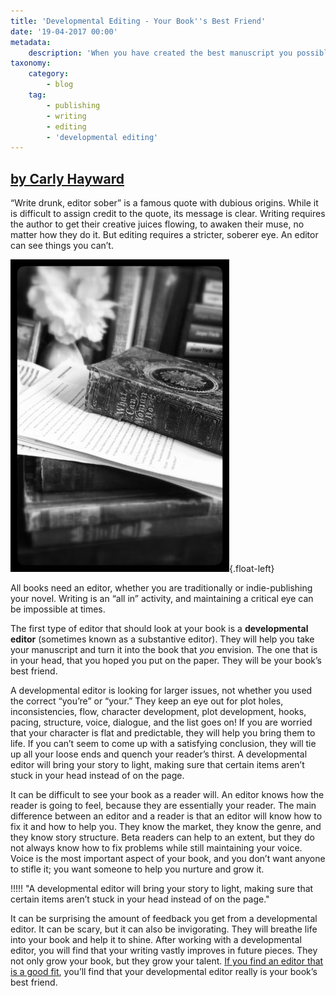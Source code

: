 ```yaml
---
title: 'Developmental Editing - Your Book''s Best Friend'
date: '19-04-2017 00:00'
metadata:
    description: 'When you have created the best manuscript you possibly can, it is time to work with an editor to bring your book to the next level. A developmental editor is your best friend, helping you make content edits that elevate your book.'
taxonomy:
    category:
        - blog
    tag:
        - publishing
        - writing
        - editing
        - 'developmental editing'
---
```


## [by Carly Hayward](http://booklighteditorial.com/team#carly)

“Write drunk, editor sober” is a famous quote with dubious origins. While it is difficult to assign credit to the quote, its message is clear. Writing requires the author to get their creative juices flowing, to awaken their muse, no matter how they do it. But editing requires a stricter, soberer eye. An editor can see things you can’t. 

![](Book_Light_Editorial_manuscript.jpg){.float-left}

All books need an editor, whether you are traditionally or indie-publishing your novel. Writing is an “all in” activity, and maintaining a critical eye can be impossible at times. 

The first type of editor that should look at your book is a **developmental editor** (sometimes known as a substantive editor). They will help you take your manuscript and turn it into the book that _you_ envision. The one that is in your head, that you hoped you put on the paper. They will be your book’s best friend.

A developmental editor is looking for larger issues, not whether you used the correct “you’re” or “your.” They keep an eye out for plot holes, inconsistencies, flow, character development, plot development, hooks, pacing, structure, voice, dialogue, and the list goes on! If you are worried that your character is flat and predictable, they will help you bring them to life. If you can’t seem to come up with a satisfying conclusion, they will tie up all your loose ends and quench your reader’s thirst. A developmental editor will bring your story to light, making sure that certain items aren’t stuck in your head instead of on the page.

It can be difficult to see your book as a reader will. An editor knows how the reader is going to feel, because they are essentially your reader. The main difference between an editor and a reader is that an editor will know how to fix it and how to help you. They know the market, they know the genre, and they know story structure. Beta readers can help to an extent, but they do not always know how to fix problems while still maintaining your voice. Voice is the most important aspect of your book, and you don’t want anyone to stifle it; you want someone to help you nurture and grow it. 

!!!!! "A developmental editor will bring your story to light, making sure that certain items aren’t stuck in your head instead of on the page."

It can be surprising the amount of feedback you get from a developmental editor. It can be scary, but it can also be invigorating. They will breathe life into your book and help it to shine. After working with a developmental editor, you will find that your writing vastly improves in future pieces. They not only grow your book, but they grow your talent. [If you find an editor that is a good fit](/blog/how-to-find-the-right-editor-for-you), you’ll find that your developmental editor really is your book’s best friend. 
 

